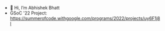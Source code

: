 - 👋 Hi, I’m Abhishek Bhatt
- GSoC '22 Project: https://summerofcode.withgoogle.com/programs/2022/projects/uy6F1j8l

<!---
Abhishek-1Bhatt/Abhishek-1Bhatt is a ✨ special ✨ repository because its `README.md` (this file) appears on your GitHub profile.
You can click the Preview link to take a look at your changes.
--->
